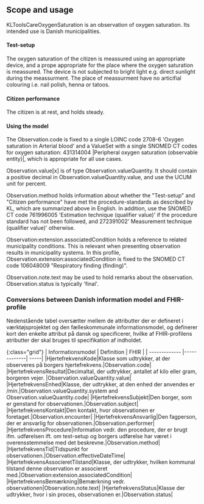 ## Scope and usage
KLToolsCareOxygenSaturation is an observation of oxygen saturation. Its intended use is Danish municipalities.

#### Test-setup
The oxygen saturation of the citizen is meassured using an appropriate device, and a prope appropriate for the place where the oxygen saturation is meassured. The device is not subjected to bright light e.g. direct sunlight during the meassurment. The place of meassurment have no articifial colouring i.e. nail polish, henna or tatoos.  

#### Citizen performance
The citizen is at rest, and holds steady. 

#### Using the model
The Observation.code is fixed to a single LOINC code 2708-6 'Oxygen saturation in Arterial blood' and a ValueSet with a single SNOMED CT codes for oxygen saturation: 431314004 |Peripheral oxygen saturation (observable entity)|, which is appropriate for all use cases.

Observation.value[x] is of type Observation.valueQuantity. It should contain a positive decimal in Observation.valueQuantity.value, and use the UCUM unit for percent.

Observation.method holds information about whether the "Test-setup" and "Citizen performance" have met the procedure-standards as described by KL, which are summarized above in English. In addition, use the SNOMED CT code 761996005 'Estimation technique (qualifier value)' if the procedure standard has not been followed, and 272391002' Measurement technique (qualifier value)' otherwise.

Observation:extension.associatedCondition holds a reference to related municipality conditions. This is relevant when presenting observation results in municipality systems. In this profile, Observation.extension:associatedCondition is fixed to the SNOMED CT code 106048009 "Respiratory finding (finding)".

Observation.note.text may be used to hold remarks about the observation. Observation.status is typically 'final'.

### Conversions between Danish information model and FHIR-profile
Nedenstående tabel oversætter mellem de attributter der er defineret i værktøjsprojektet og den fælleskommunale informationsmodel, og definerer kort den enkelte attribut på dansk og specificerer, hvilke af FHIR-profilens atributter der skal bruges til specifikation af indholdet.

{:class="grid"}
|   Informationsmodel      | Definition        | FHIR  |
| ------------- |-------------| -----|
|HjertefrekvensKode|Klasse som udtrykker, at der observeres på borgers hjertefrekvens.|Observation.code|
|HjertefrekvensResultat|Decimaltal, der udtrykker, antallet af kilo eller gram, borgeren vejer. |Observation.valueQuantity.value|
|HjertefrekvensEnhed|Klasse, der udtrykker, at den enhed der anvendes er /min.|Observation.valueQuantity.system and Observation.valueQuantity.code|
|HjertefrekvensSubjekt|Den borger, som er genstand for observationen.|Observation.subject|
|HjertefrekvensKontakt|Den kontakt, hvor observationen er foretaget.|Observation.encounter|
|HjertefrekvensAnsvarlig|Den fagperson, der er ansvarlig for observationen.|Observation.performer|
|HjertefrekvensProcedure|Information vedr. den procedure, der er brugt ifm. udførelsen ift. om test-setup og borgers udførelse har været i overensstemmelse med det beskrevne.|Observation.method|
|HjertefrekvensTid|Tidspunkt for observationen.|Observation.effectiveDateTime|
|HjertefrekvensAssocieretTilstand|Klasse, der udtrykker, hvilken kommunal tilstand denne observation er associeret med.|Observation:extension.associatedCondition|
|HjertefrekvensBemærkning|Bemærkning vedr. observationen|Observation.note.text|
|HjertefrekvensStatus|Klasse der udtrykker, hvor i sin proces, observationen er.|Observation.status|